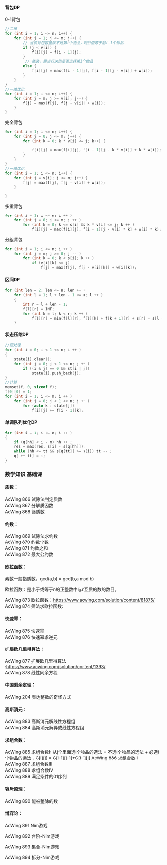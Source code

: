 
#### 背包DP

0-1背包
```C++
//二维
for (int i = 1; i <= n; i++) {
    for (int j = 1; j <= m; j++) {
        // 当前背包容量装不进第i个物品，则价值等于前i-1个物品
        if (j < v[i]) {
            f[i][j] = f[i - 1][j];
        }
         // 能装，需进行决策是否选择第i个物品
        else {
            f[i][j] = max(f[i - 1][j], f[i - 1][j - v[i]] + w[i]);
        }
    }
}
//一维优化
for (int i = 1; i <= n; i++) {
    for (int j = m; j >= v[i]; j--) {
        f[j] = max(f[j], f[j - v[i]] + w[i]);
    }
}
```

完全背包
```C++
for (int i = 1; i <= n; i++) {
    for (int j = 0; j <= m; j++) {
        for (int k = 0; k * v[i] <= j; k++) {

            f[i][j] = max(f[i][j], f[i - 1][j - k * v[i]] + k * w[i]);
        }
    }
}
//一维优化
for (int i = 1; i <= n; i++) {
    for (int j = v[i]; j <= m; j++) {
        f[j] = max(f[j], f[j - v[i]] + w[i]);
    }

}
```

多重背包
```C++
for (int i = 1; i <= n; i ++ )
    for (int j = 0; j <= m; j ++ )
        for (int k = 0; k <= s[i] && k * v[i] <= j; k ++ )
            f[i][j] = max(f[i][j], f[i - 1][j - v[i] * k] + w[i] * k);
```

分组背包
```C++
for (int i = 1; i <= n; i ++ )
    for (int j = m; j >= 0; j -- )
        for (int k = 0; k < s[i]; k ++ )
            if (v[i][k] <= j)
                f[j] = max(f[j], f[j - v[i][k]] + w[i][k]);

```

#### 区间DP 

```C++
for (int len = 2; len <= n; len ++ )
    for (int l = 1; l + len - 1 <= n; l ++ )
    {
        int r = l + len - 1;
        f[l][r] = INF;
        for (int k = l; k < r; k ++ )
            f[l][r] = min(f[l][r], f[l][k] + f[k + 1][r] + s[r] - s[l - 1]);
    }
```

#### 状态压缩DP

```C++
//预处理
for (int i = 0; i < 1 << n; i ++ )
{
    state[i].clear();
    for (int j = 0; j < 1 << n; j ++ )
        if ((i & j) == 0 && st[i | j])
            state[i].push_back(j);
}
//计算
memset(f, 0, sizeof f);
f[0][0] = 1;
for (int i = 1; i <= m; i ++ )
    for (int j = 0; j < 1 << n; j ++ )
        for (auto k : state[j])
            f[i][j] += f[i - 1][k];
```

#### 单调队列优化DP 

```C++
for (int i = 1; i <= n; i ++ )
{
	if (q[hh] < i - m) hh ++ ;
	res = max(res, s[i] - s[q[hh]]);
	while (hh <= tt && s[q[tt]] >= s[i]) tt -- ;
	q[ ++ tt] = i;
}
```

### 数学知识 基础课

#### 质数：

AcWing 866 试除法判定质数      
AcWing 867 分解质因数      
AcWing 868 筛质数      

#### 约数：

AcWing 869 试除法求约数      
AcWing 870 约数个数      
AcWing 871 约数之和      
AcWing 872 最大公约数      

#### 欧拉函数：

素数一般指质数，gcd(a,b) = gcd(b,a mod b)     

欧拉函数：是小于或等于n的正整数中与n互质的数的数目。       

AcWing 873 欧拉函数：https://www.acwing.com/solution/content/81875/   
AcWing 874 筛法求欧拉函数: 

#### 快速幂：

AcWing 875 快速幂      
AcWing 876 快速幂求逆元      

#### 扩展欧几里得算法：

AcWing 877 扩展欧几里得算法 :https://www.acwing.com/solution/content/1393/      
AcWing 878 线性同余方程      

#### 中国剩余定理：

AcWing 204 表达整数的奇怪方式      

#### 高斯消元：

AcWing 883 高斯消元解线性方程组      
AcWing 884 高斯消元解异或线性方程组      

#### 求组合数：

AcWing 885 求组合数I: 从j个里面选i个物品的选法 = 不选i个物品的选法 + 必选i个物品的选法：C[i][j] = C[i-1][j-1]+C[i-1][j]
AcWing 886 求组合数II      
AcWing 887 求组合数III      
AcWing 888 求组合数IV      
AcWing 889 满足条件的01序列      

#### 容斥原理：

AcWing 890 能被整除的数      

#### 博弈论：

AcWing 891 Nim游戏

AcWing 892 台阶-Nim游戏

AcWing 893 集合-Nim游戏

AcWing 894 拆分-Nim游戏



